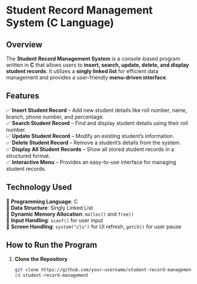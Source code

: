 # **Student Record Management System (C Language)**  

## **Overview**  
The **Student Record Management System** is a console-based program written in **C** that allows users to **insert, search, update, delete, and display student records**. It utilizes a **singly linked list** for efficient data management and provides a user-friendly **menu-driven interface**.  

## **Features**  
✅ **Insert Student Record** – Add new student details like roll number, name, branch, phone number, and percentage.  
✅ **Search Student Record** – Find and display student details using their roll number.  
✅ **Update Student Record** – Modify an existing student’s information.  
✅ **Delete Student Record** – Remove a student’s details from the system.  
✅ **Display All Student Records** – Show all stored student records in a structured format.  
✅ **Interactive Menu** – Provides an easy-to-use interface for managing student records.  

## **Technology Used**  
🔹 **Programming Language**: C  
🔹 **Data Structure**: Singly Linked List  
🔹 **Dynamic Memory Allocation**: `malloc()` and `free()`  
🔹 **Input Handling**: `scanf()` for user input  
🔹 **Screen Handling**: `system("cls")` for UI refresh, `getch()` for user pause  

## **How to Run the Program**  
1. **Clone the Repository**  
   ```sh
   git clone https://github.com/your-username/student-record-management.git
   cd student-record-management
